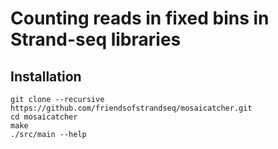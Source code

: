 # Counting reads in fixed bins in Strand-seq libraries

## Installation

```
git clone --recursive https://github.com/friendsofstrandseq/mosaicatcher.git
cd mosaicatcher
make
./src/main --help
```

